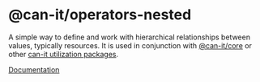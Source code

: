 # @can-it/operators-nested

A simple way to define and work with hierarchical relationships between values, typically resources. It is used in conjunction with [@can-it/core](https://www.npmjs.com/package/@can-it/core) or other [can-it utilization packages](https://www.npmjs.com/search?q=keywords%3Acan-it-utilization).

[Documentation](https://can-it.github.io/packages/operators/nested)
